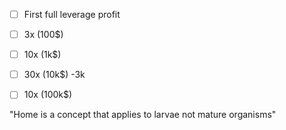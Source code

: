 - [ ] First full leverage profit
- [ ] 3x (100$)
- [ ] 10x (1k$)
- [ ] 30x (10k$) -3k
- [ ] 10x (100k$)


"Home is a concept that applies to larvae not mature organisms"